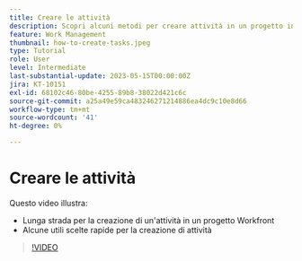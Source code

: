 ```yaml
---
title: Creare le attività
description: Scopri alcuni metodi per creare attività in un progetto in Adobe Workfront.
feature: Work Management
thumbnail: how-to-create-tasks.jpeg
type: Tutorial
role: User
level: Intermediate
last-substantial-update: 2023-05-15T00:00:00Z
jira: KT-10151
exl-id: 68102c46-80be-4255-89b8-38022d421c6c
source-git-commit: a25a49e59ca483246271214886ea4dc9c10e8d66
workflow-type: tm+mt
source-wordcount: '41'
ht-degree: 0%

---
```


# Creare le attività

Questo video illustra:

* Lunga strada per la creazione di un&#39;attività in un progetto Workfront
* Alcune utili scelte rapide per la creazione di attività

>[!VIDEO](https://video.tv.adobe.com/v/3419372/?quality=12&learn=on)
